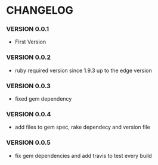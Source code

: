 # CHANGELOG

### VERSION 0.0.1
* First Version

### VERSION 0.0.2
* ruby required version since 1.9.3 up to the edge version

### VERSION 0.0.3
* fixed gem dependency

### VERSION 0.0.4
* add files to gem spec, rake dependecy and version file

### VERSION 0.0.5
* fix gem dependencies and add travis to test every build

